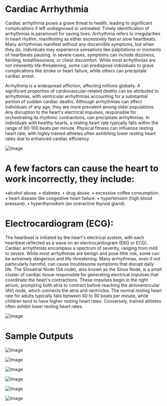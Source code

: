  # Cardiac Arrhythmia 


Cardiac arrhythmia poses a grave threat to health, leading to significant complications if left undiagnosed or untreated. Timely identification of arrhythmias is paramount for saving lives. Arrhythmia refers to irregularities in heart rhythm, manifesting as either excessively fast or slow heartbeats. Many arrhythmias manifest without any discernible symptoms, but when they do, individuals may experience sensations like palpitations or moments of heartbeats pausing. In severe cases, symptoms can include dizziness, fainting, breathlessness, or chest discomfort. While most arrhythmias are not inherently life-threatening, some can predispose individuals to grave complications like stroke or heart failure, while others can precipitate cardiac arrest.


Arrhythmia is a widespread affliction, affecting millions globally. A significant proportion of cardiovascular-related deaths can be attributed to arrhythmias, with ventricular arrhythmias accounting for a substantial portion of sudden cardiac deaths. Although arrhythmias can affect individuals of any age, they are more prevalent among older populations. Any disruption to the heart's electrical impulses, responsible for orchestrating its rhythmic contractions, can precipitate arrhythmias. In individuals with healthy hearts, a resting heart rate typically falls within the range of 60-100 beats per minute. Physical fitness can influence resting heart rate, with highly trained athletes often exhibiting lower resting heart rates due to enhanced cardiac efficiency

![Image](https://github.com/user-attachments/assets/82d44804-b8e8-464d-bedd-22d5043ea54d)


# A few factors can cause the heart to work incorrectly, they include:

•alcohol abuse.
• diabetes. 
• drug abuse. 
• excessive coffee consumption. 
• heart disease like congestive heart failure. 
• hypertension (high blood pressure). 
• hyperthyroidism (an overactive thyroid gland).

# Electrocardiogram (ECG):

The heartbeat is initiated by the heart's electrical system, with each heartbeat reflected as a wave on an electrocardiogram (EKG or ECG). Cardiac arrhythmias encompass a spectrum of severity, ranging from mild to severe. While most arrhythmias are benign and pose little risk, some can be extremely dangerous and life-threatening. Many arrhythmias, even if not particularly harmful, can cause troublesome symptoms that disrupt daily life. The Sinoatrial Node (SA node), also known as the Sinus Node, is a small cluster of cardiac tissue responsible for generating electrical impulses that coordinate the heart's contractions. These impulses begin in the right atrium, prompting both atria to contract before reaching the atrioventricular (AV) node, which connects the atria and ventricles. The normal resting heart rate for adults typically falls between 60 to 90 beats per minute, while children tend to have higher resting heart rates. Conversely, trained athletes often exhibit lower resting heart rates.


![Image](https://github.com/user-attachments/assets/3b6949a2-30a0-4bd3-899e-2996af6669cd)


# Sample Outputs



![Image](https://github.com/user-attachments/assets/4e0a702a-100d-4eed-99f6-43db31957d09)

![Image](https://github.com/user-attachments/assets/e9a6cbaf-2a82-4b3d-9d0b-9e307abd3327)

![Image](https://github.com/user-attachments/assets/1e57a93f-b110-4b59-9523-7b5ca78e28aa)

![Image](https://github.com/user-attachments/assets/eccc2b27-385e-4642-8e9c-ac2b41cfb199)

![Image](https://github.com/user-attachments/assets/3b4421da-f8e3-43b8-80ae-110746ca23f3)

![Image](https://github.com/user-attachments/assets/9c6cd6a1-cb48-4e62-a4f2-0d8f66b568c8)


